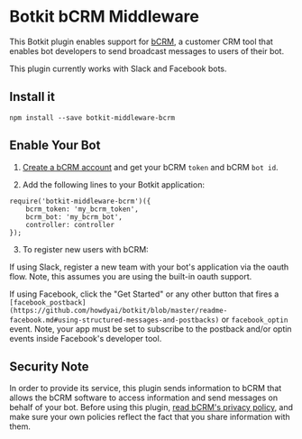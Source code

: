 # Botkit bCRM Middleware

This Botkit plugin enables support for [bCRM](https://bcrm.com?ref=botkit-middleware-bcrm), a customer
CRM tool that enables bot developers to send broadcast messages to users of their bot.

This plugin currently works with Slack and Facebook bots.

## Install it
```
npm install --save botkit-middleware-bcrm
```

## Enable Your Bot

1. [Create a bCRM account](https://bcrm.com?ref=botkit-middleware-bcrm) and get your bCRM `token` and bCRM `bot id`.

2. Add the following lines to your Botkit application:

```
require('botkit-middleware-bcrm')({
    bcrm_token: 'my_bcrm_token',
    bcrm_bot: 'my_bcrm_bot',
    controller: controller    
});
```

3. To register new users with bCRM:

If using Slack, register a new team with your bot's application via the oauth flow.
Note, this assumes you are using the built-in oauth support.

If using Facebook, click the "Get Started" or any other button that fires a `[facebook_postback](https://github.com/howdyai/botkit/blob/master/readme-facebook.md#using-structured-messages-and-postbacks)` or `facebook_optin` event.
Note, your app must be set to subscribe to the postback and/or optin events inside Facebook's developer tool.

## Security Note

In order to provide its service, this plugin sends information to bCRM that allows
the bCRM software to access information and send messages on behalf of your bot.
Before using this plugin, [read bCRM's privacy policy](https://bcrm.com/privacy),
and make sure your own policies reflect the fact that you share information with them.
